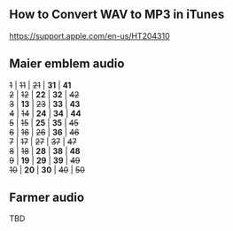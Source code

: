 ## How to Convert WAV to MP3 in iTunes

https://support.apple.com/en-us/HT204310

## Maier emblem audio

  ~~1~~  |  ~~11~~  |  ~~21~~  |  **31**  |  **41**  
  ~~2~~  |  ~~12~~  |  **22**  |  **32**  |  ~~42~~  
  ~~3~~  |  **13**  |  ~~23~~  |  **33**  |  **43**  
  ~~4~~  |  ~~14~~  |  **24**  |  **34**  |  **44**  
  ~~5~~  |  ~~15~~  |  **25**  |  **35**  |  ~~45~~  
  ~~6~~  |  ~~16~~  |  ~~26~~  |  **36**  |  ~~46~~  
  ~~7~~  |  ~~17~~  |  ~~27~~  |  ~~37~~  |  ~~47~~  
  ~~8~~  |  ~~18~~  |  **28**  |  **38**  |  **48**  
  ~~9~~  |  **19**  |  **29**  |  **39**  |  ~~49~~  
 ~~10~~  |  **20**  |  **30**  |  ~~40~~  |  ~~50~~  


## Farmer audio
TBD
